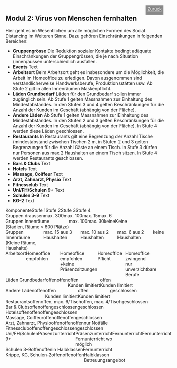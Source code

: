 <html>
  <head>
    <title>Modul 2</title>
    <meta charset="utf-8" />
    <meta http-equiv="expires" content="0">
  <style>
 /* FONTS */
 @import url("https://fonts.googleapis.com/css?family=Open+Sans+Condensed:300,700");
</style>
  </head>
  <body>
 <div style="display:flex;"><h2>Modul 2: Virus von Menschen fernhalten</h2> <div style="margin-left:2em;padding:3px 6px 0 6px;background-color:#888;color:#fff;font-weight:300;height:27px!important;"><a href="main" style="color:#fff;">Zurück</a></div></div>
    <div class="twocol">
    <div class="ntext">
      Hier geht es im Wesentlichen um alle möglichen Formen des Social Distancing im Weiteren Sinne. Dazu gehören Einschränkungen in folgenden Bereichen:
      <ul>
        <li><strong>Gruppengrösse</strong> Die Reduktion sozialer Kontakte bedingt adäquate Einschränkungen der Gruppengrössen, die je nach Situation (innen/aussen unterschiedlich ausfallen.</li>
        <li><strong>Events</strong> Text</li>
        <li><strong>Arbeitsort</strong> Beim Arbeitsort geht es insbesondere um die Möglichkeit, die Arbeit im Homeoffice zu erledigen. Davon ausgenommen sind verständlicherweise Handwerksberufe, Produktionsstätten usw. Ab Stufe 2 gilt in allen Innenräumen Maskenpflicht.</li>
        <li><strong>Läden Grundbedarf</strong> Läden für den Grundbedarf sollen immer zugänglich sein. Ab Stufe 1 gelten Massnahmen zur Einhaltung des Mindestabstandes. In den Stufen 3 und 4 gelten Beschränkungen für die Anzahl der Kunden im Geschäft (abhängig von der Fläche).</li>
        <li><strong>Andere Läden</strong> Ab Stufe 1 gelten Massnahmen zur Einhaltung des Mindestabstandes. In den Stufen 2 und 3 gelten Beschränkungen für die Anzahl der Kunden im Geschäft (abhängig von der Fläche). In Stufe 4 werden diese Läden geschlossen.</li>
        <li><strong>Restaurants</strong> In Restaurants gilt eine Begrenzung der Anzahl Tische (mindestabstand zwischen Tischen 2 m, in Stufen 2 und 3 gelten Begrenzungen für die Anzahl Gäste an einem Tisch. In Stufe 3 dürfen nur Personen aus max 2 Haushalten an einem Tisch sitzen. In Stufe 4 werden Restaurants geschlossen.</li>
        <li><strong>Bars & Clubs</strong> Text</li>
        <li><strong>Hotels</strong> Text</li>
        <li><strong>Massage, Coiffeur</strong> Text</li>
        <li><strong>Arzt, Zahnarzt, Physio</strong> Text</li>
        <li><strong>Fitnessclub</strong> Text</li>
        <li><strong>Uni/FH/Schulen 9+</strong> Text</li>
        <li><strong>Schulen 3–9</strong> Text</li>
        <li><strong>KG–2</strong> Text</li>
      </ul>
    </div>
  </div>
  <div class="ntable" style="display:flex;width:100%;min-width:400px;margin-top:1em;">
    <div class="tbl5 st0">
      Komponente
    </div>
    <div class="tbl5 st1">
      Stufe 1
    </div>
    <div class="tbl5 st2">
      Stufe 2
    </div>
    <div class="tbl5 st3">
      Stufe 3
    </div>
    <div class="tbl5 st4">
      Stufe 4
    </div>
    </div>
  <div class="ntbl" style="display:flex;width:100%;min-width:400px;">
    <div class="tbl5 s0">
      Gruppen draussen
    </div>
    <div class="tbl5 s1">
     max. 300
    </div>
     <div class="tbl5 s2">
      max. 100
    </div>
     <div class="tbl5 s3">
      max. 15
    </div>
     <div class="tbl5 s4">
      max. 6
    </div>
  </div>
    <div class="ntbl" style="display:flex;width:100%;min-width:400px;">
    <div class="tbl5 s0">
      Gruppen Innenräume<br/>(Stadien, Räume > 600 Plätze)
    </div>
    <div class="tbl5 s1">
     max. 100
    </div>
     <div class="tbl5 s2">
      max. 30
    </div>
     <div class="tbl5 s3">
      keine
    </div>
     <div class="tbl5 s4">
      Keine
    </div>
  </div>
  <div class="ntbl" style="display:flex;width:100%;min-width:400px;">
    <div class="tbl5 s0">
      Gruppen Innenräume<br/>(Kleine Räume, Haushalte)
    </div>
    <div class="tbl5 s1">
      max. 15 aus 3 Haushalten
    </div>
     <div class="tbl5 s2">
      max. 10 aus 2 Haushalten
    </div>
     <div class="tbl5 s3">
      max. 6 aus 2 Haushalten
    </div>
     <div class="tbl5 s4">
     keine
    </div>
  </div>
  <div class="ntbl" style="display:flex;width:100%;min-width:400px;">
    <div class="tbl5 s0">
      Arbeitsort
    </div>
    <div class="tbl5 s1">
      Homeoffice empfohlen
    </div>
     <div class="tbl5 s2">
      Homeoffice empfohlen<br/>
      +keine Präsenzsitzungen
    </div>
     <div class="tbl5 s3">
      Homeoffice Pflicht
    </div>
     <div class="tbl5 s4">
      Homeoffice zwingend<br/>
      nur unverzichtbare Berufe
    </div>
  </div>
  
  <div class="ntbl" style="display:flex;width:100%;min-width:400px;">
    <div class="tbl5 s0">
      Läden Grundbedarf
    </div>
    <div class="tbl5 s1">
     offen
    </div>
     <div class="tbl5 s2">
      offen
    </div>
     <div class="tbl5 s3">
      offen<br/>Kunden limitiert
    </div>
     <div class="tbl5 s4">
      offen<br/>Kunden limitiert
    </div>
  </div>
    <div class="ntbl" style="display:flex;width:100%;min-width:400px;">
    <div class="tbl5 s0">
      Andere Läden
    </div>
    <div class="tbl5 s1">
     offen
    </div>
     <div class="tbl5 s2">
      offen<br/>Kunden limitiert
    </div>
     <div class="tbl5 s3">
      offen<br/>Kunden limitiert
    </div>
     <div class="tbl5 s4">
      geschlossen
    </div>
  </div>
    <div class="ntbl" style="display:flex;width:100%;min-width:400px;">
    <div class="tbl5 s0">
      Restaurants
    </div>
    <div class="tbl5 s1">
     offen
    </div>
     <div class="tbl5 s2">
      offen, max. 6/Tisch
    </div>
     <div class="tbl5 s3">
      offen, max. 4/Tisch
    </div>
     <div class="tbl5 s4">
      geschlossen
    </div>
  </div>
    <div class="ntbl" style="display:flex;width:100%;min-width:400px;">
    <div class="tbl5 s0">
      Bar & Clubs
    </div>
    <div class="tbl5 s1">
     offen
    </div>
     <div class="tbl5 s2">
      offen
    </div>
     <div class="tbl5 s3">
      geschlossen
    </div>
     <div class="tbl5 s4">
      geschlossen
    </div>
  </div>
    <div class="ntbl" style="display:flex;width:100%;min-width:400px;">
    <div class="tbl5 s0">
      Hotels
    </div>
    <div class="tbl5 s1">
     offen
    </div>
     <div class="tbl5 s2">
      offen
    </div>
     <div class="tbl5 s3">
      offen
    </div>
     <div class="tbl5 s4">
      geschlossen
    </div>
  </div>
    <div class="ntbl" style="display:flex;width:100%;min-width:400px;">
    <div class="tbl5 s0">
      Massage, Coiffeur
    </div>
    <div class="tbl5 s1">
     offen
    </div>
     <div class="tbl5 s2">
      offen
    </div>
     <div class="tbl5 s3">
      offen
    </div>
     <div class="tbl5 s4">
      geschlossen
    </div>
  </div>
    <div class="ntbl" style="display:flex;width:100%;min-width:400px;">
    <div class="tbl5 s0">
      Arzt, Zahnarzt, Physio
    </div>
    <div class="tbl5 s1">
     offen
    </div>
     <div class="tbl5 s2">
      offen
    </div>
     <div class="tbl5 s3">
      offen
    </div>
     <div class="tbl5 s4">
      nur Notfälle
    </div>
  </div>
    <div class="ntbl" style="display:flex;width:100%;min-width:400px;">
    <div class="tbl5 s0">
     Fitnessclub
    </div>
    <div class="tbl5 s1">
     offen
    </div>
     <div class="tbl5 s2">
      offen
    </div>
     <div class="tbl5 s3">
      geschlossen
    </div>
     <div class="tbl5 s4">
      geschlossen
    </div>
  </div>
    <div class="ntbl" style="display:flex;width:100%;min-width:400px;">
    <div class="tbl5 s0">
      Uni/FH/Schulen 9+
    </div>
    <div class="tbl5 s1">
     Präsenzunterricht
    </div>
     <div class="tbl5 s2">
      Präsenzunterricht<br/>
       Fernunterricht wo möglich
    </div>
     <div class="tbl5 s3">
      Fernunterricht
    </div>
     <div class="tbl5 s4">
      Fernunterricht
    </div>
  </div>
    <div class="ntbl" style="display:flex;width:100%;min-width:400px;">
    <div class="tbl5 s0">
      Schulen 3–9
    </div>
    <div class="tbl5 s1">
     offen
    </div>
     <div class="tbl5 s2">
      offen
    </div>
     <div class="tbl5 s3">
      in Halbklassen
    </div>
     <div class="tbl5 s4">
      Fernunterricht
    </div>
  </div>
    <div class="ntbl" style="display:flex;width:100%;min-width:400px;">
    <div class="tbl5 s0">
      Krippe, KG, Schulen-2
    </div>
    <div class="tbl5 s1">
     offen
    </div>
     <div class="tbl5 s2">
      offen
    </div>
     <div class="tbl5 s3">
      offen
    </div>
     <div class="tbl5 s4">
      Halbklassen<br/>
      Betreuungsangebot
    </div>
  </div>
